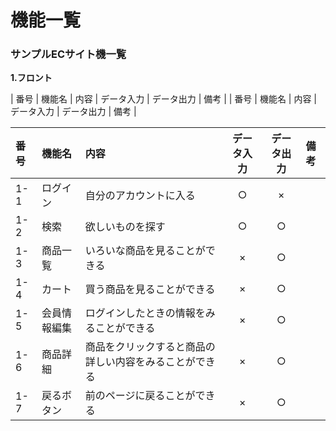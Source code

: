 # 機能一覧
### サンプルECサイト機一覧
**1.フロント**

| 番号 | 機能名 | 内容 | データ入力 | データ出力 | 備考 |
 | 番号 | 機能名 | 内容 | データ入力 | データ出力 | 備考 |
 
 
 | 番号 | 機能名 | 内容 | データ入力 | データ出力 | 備考 |
 |:--|:--|:--|:---:|:---:|:--|
 |1-1| ログイン|  自分のアカウントに入る| ○| ×| |
 |1-2| 検索| 欲しいものを探す| ○| ○||
 |1-3| 商品一覧| いろいな商品を見ることができる|×|○||
 |1-4| カート| 買う商品を見ることができる|×|○||
 |1-5| 会員情報編集| ログインしたときの情報をみることができる|×|○||
 |1-6| 商品詳細| 商品をクリックすると商品の詳しい内容をみることができる|×|○||
 |1-7| 戻るボタン| 前のページに戻ることができる|×|○||

